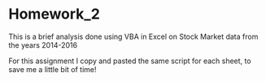 # Homework_2
This is a brief analysis done using VBA in Excel on Stock Market data from the years 2014-2016

For this assignment I copy and pasted the same script for each sheet, to save me a little bit of time!
